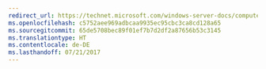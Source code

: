 ```yaml
---
redirect_url: https://technet.microsoft.com/windows-server-docs/compute/hyper-v/manage/remotely-manage-hyper-v-hosts
ms.openlocfilehash: c5752aee969adbcaa9935ec95cbc3ca8cd128a65
ms.sourcegitcommit: 65de5708bec89f01ef7b7d2df2a87656b53c3145
ms.translationtype: HT
ms.contentlocale: de-DE
ms.lasthandoff: 07/21/2017
---
```

